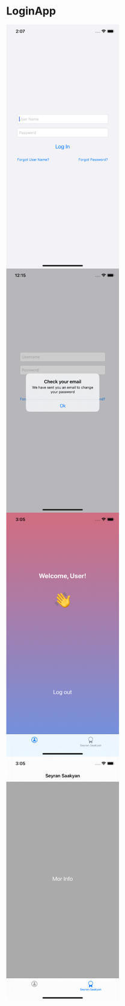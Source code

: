 # LoginApp
<a href="url"><img src="https://github.com/seyransaakyan/LoginApp/blob/main/Login%20App.png" align="left" height="649" width="300" ></a>
<a href="url"><img src="https://github.com/seyransaakyan/LoginApp/blob/main/Login%20App4.png" align="left" height="649" width="300" ></a>
<a href="url"><img src="https://github.com/seyransaakyan/LoginApp/blob/main/Login%20App2.png" align="left" height="649" width="300" ></a>
<a href="url"><img src="https://github.com/seyransaakyan/LoginApp/blob/main/Login%20App3.png" align="left" height="649" width="300" ></a>

